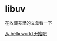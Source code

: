 # libuv

在收藏夹里的文章看一下

[从 hello world 开始吧](https://zhuanlan.zhihu.com/p/50497450)
[](http://luohaha.github.io/Chinese-uvbook/source/introduction.html)

